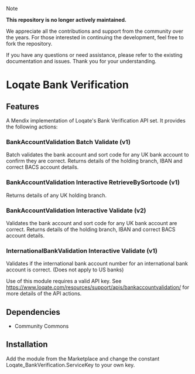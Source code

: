 > [!NOTE]
> **This repository is no longer actively maintained.**
> 
> We appreciate all the contributions and support from the community over the years. For those interested in continuing the development, feel free to fork the repository.
> 
> If you have any questions or need assistance, please refer to the existing documentation and issues. Thank you for your understanding.

# Loqate Bank Verification

## Features

A Mendix implementation of Loqate's Bank Verification API set. It provides the following actions:

### BankAccountValidation Batch Validate (v1)

Batch validates the bank account and sort code for any UK bank account to confirm they are correct. Returns details of the holding branch, IBAN and correct BACS account details.

### BankAccountValidation Interactive RetrieveBySortcode (v1)

Returns details of any UK holding branch.

### BankAccountValidation Interactive Validate (v2)

Validates the bank account and sort code for any UK bank account are correct. Returns details of the holding branch, IBAN and correct BACS account details.

### InternationalBankValidation Interactive Validate (v1)

Validates if the international bank account number for an international bank account is correct. (Does not apply to US banks)

Use of this module requires a valid API key. See <https://www.loqate.com/resources/support/apis/bankaccountvalidation/> for more details of the API actions.

## Dependencies

* Community Commons

## Installation

Add the module from the Marketplace and change the constant Loqate_BankVerification.ServiceKey to your own key.
